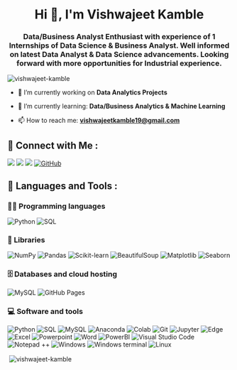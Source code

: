 <h1 align="center">Hi 👋, I'm Vishwajeet Kamble</h1>
<h3 align="center">Data/Business Analyst Enthusiast with experience of 1 Internships of Data Science & Business Analyst. Well informed on latest Data Analyst & Data Science advancements. Looking forward with more opportunities for Industrial experience.</h3>

<p align="left"> <img src="https://komarev.com/ghpvc/?username=vishwajeet-kamble&label=Profile%20views&color=0e75b6&style=flat" alt="vishwajeet-kamble" /> </p>

- 🔭 I’m currently working on **Data Analytics Projects**

- 🌱 I’m currently learning: **Data/Business Analytics & Machine Learning**

- 📫 How to reach me: **vishwajeetkamble19@gmail.com**

<h2 align="left">📱 Connect with Me :</h2>

<p>
  <a href="mailto:vishwajeetkamble19@gmail.com"><img src="https://img.shields.io/badge/-Gmail-D14836?style=flat&logo=Gmail&logoColor=white"/></a>
  <a href="https://www.linkedin.com/in/-vishwajeet-kamble-/"><img src="https://img.shields.io/badge/-Linkedin-0077B5?style=flat&logo=Linkedin&logoColor=white"/></a>
  <a href="https://t.me/Vishwajeet_Kamble"><img src="https://img.shields.io/badge/Telegram-2CA5E0?style=flat&logo=telegram&logoColor=white"/></a>
  <a href="https://github.com/vishwajeet-kamble"><img alt="GitHub" src="https://img.shields.io/badge/GitHub-327FC7?logo=github&logoColor=white"></a>
</p>
 
<h2 align="left">🚀 Languages and Tools :</h2>

### 👨‍💻 Programming languages

<p>
    <img alt="Python" src="https://img.shields.io/badge/Python-5391FE?logo=python&logoColor=white">
    <img alt="SQL" src="https://custom-icon-badges.herokuapp.com/badge/SQL-025E8C.svg?logo=database&logoColor=white">
</p>

### 🧰 Libraries

<p>
    <img alt="NumPy" src="https://img.shields.io/badge/Numpy-013243?logo=numpy&logoColor=white">
    <img alt="Pandas" src="https://img.shields.io/badge/Pandas-150458?logo=pandas&logoColor=white">
    <img alt="Scikit-learn" src="https://img.shields.io/badge/scikit_learn-0078D7?logo=scikit-learn&logoColor=white">
    <img alt="BeautifulSoup" src="https://img.shields.io/badge/BeautifulSoup-00C4CC?logo=BeautifulSoup&logoColor=white">
    <img alt="Matplotlib" src="https://img.shields.io/badge/Matplotlib-informational?logo=Matplotlib&logoColor=white">
    <img alt="Seaborn" src="https://img.shields.io/badge/Seaborn-02456C?logo=Seaborn&logoColor=white">
    
</p>
    
</p>

### 🗄️ Databases and cloud hosting

<p>
    <img alt="MySQL" src ="https://img.shields.io/badge/MySQL-00000F?logo=mysql&logoColor=white">
    <img alt="GitHub Pages" src="https://img.shields.io/badge/GitHub%20Pages-327FC7?logo=github&logoColor=white">
</p>

### 💻 Software and tools

<p>
    <img alt="Python" src="https://img.shields.io/badge/Python-5391FE?logo=python&logoColor=white">
    <img alt="SQL" src="https://custom-icon-badges.herokuapp.com/badge/SQL-025E8C.svg?logo=database&logoColor=white">
    <img alt="MySQL" src ="https://img.shields.io/badge/MySQL-00000F?logo=mysql&logoColor=white">
    <img alt="Anaconda" src="https://img.shields.io/badge/Anaconda-342B029?logo=anaconda&logoColor=white">
    <img alt="Colab" src="https://img.shields.io/badge/Colab-F9AB00?logo=googlecolab&color=525252">
    <img alt="Git" src="https://img.shields.io/badge/Git-F05033.svg?logo=git&logoColor=white">
    <img alt="Jupyter" src="https://img.shields.io/badge/Jupyter-F37626.svg?logo=Jupyter&logoColor=white">
    <img alt="Edge" src="https://img.shields.io/badge/Microsoft_Edge-0078D7?logo=Microsoft-edge&logoColor=white">
    <img alt="Excel" src="https://img.shields.io/badge/Microsoft_Excel-217346?logo=microsoft-excel&logoColor=white">
    <img alt="Powerpoint" src="https://img.shields.io/badge/Microsoft_PowerPoint-B7472A?logo=microsoft-powerpoint&logoColor=white">
    <img alt="Word" src="https://img.shields.io/badge/Microsoft_Word-2B579A?logo=microsoft-word&logoColor=white">
    <img alt="PowerBI" src="https://img.shields.io/badge/Microsoft_PowerBI-F2C811?logo=Power%20BI&logoColor=white">
    <img alt="Visual Studio Code" src="https://img.shields.io/badge/Visual%20Studio%20Code-0078d7.svg?logo=visual-studio-code&logoColor=white">
    <img alt="Notepad ++" src="https://img.shields.io/badge/Notepad++-90E59A.svg?logo=notepad%2B%2B&logoColor=black">
    <img alt="Windows" src="https://img.shields.io/badge/Windows-0078D6?logo=windows&logoColor=white">
    <img alt="Windows terminal" src="https://img.shields.io/badge/Windows%20Terminal-4D4D4D?logo=windows%20terminal&logoColor=white">
    <img alt="Linux" src="https://img.shields.io/badge/Linux-FCC624?logo=linux&logoColor=black">
    </p>

<p>&nbsp;<img align="center" src="https://github-readme-stats.vercel.app/api?username=vishwajeet-kamble&show_icons=true&locale=en&theme=radical" alt="vishwajeet-kamble" /></p>

